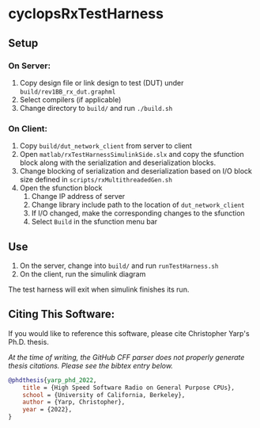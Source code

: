 # cyclopsRxTestHarness

## Setup
### On Server:
1. Copy design file or link design to test (DUT) under `build/rev1BB_rx_dut.graphml`
2. Select compilers (if applicable)
3. Change directory to `build/` and run `./build.sh`

### On Client:
1. Copy `build/dut_network_client` from server to client
2. Open `matlab/rxTestHarnessSimulinkSide.slx` and copy the sfunction block along with the serialization and deserialization blocks.
3. Change blocking of serialization and deserialization based on I/O block size defined in `scripts/rxMultithreadedGen.sh`
4. Open the sfunction block
    1. Change IP address of server
    2. Change library include path to the location of `dut_network_client`
    3. If I/O changed, make the corresponding changes to the sfunction
    4. Select `Build` in the sfunction menu bar

## Use
1. On the server, change into `build/` and run `runTestHarness.sh`
2. On the client, run the simulink diagram

The test harness will exit when simulink finishes its run.

## Citing This Software:
If you would like to reference this software, please cite Christopher Yarp's Ph.D. thesis.

*At the time of writing, the GitHub CFF parser does not properly generate thesis citations.  Please see the bibtex entry below.*

```bibtex
@phdthesis{yarp_phd_2022,
	title = {High Speed Software Radio on General Purpose CPUs},
	school = {University of California, Berkeley},
	author = {Yarp, Christopher},
	year = {2022},
}
```
